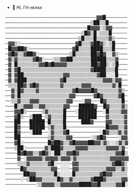 - 👋 Hi, I’m ʜᴇʜᴀx



──────────────────────────────▓▓█───────
────────────────────────────▒██▒▒█──────
───────────────────────────█▓▓▓░▒▓▓─────
─────────────────────────▒█▓▒█░▒▒▒█─────
────────────────────────▒█▒▒▒█▒▒▒▒▓▒────
─▓▓▒░──────────────────▓█▒▒▒▓██▓▒░▒█────
─█▓▓██▓░──────────────▓█▒▒▒▒████▒▒▒█────
─▓█▓▒▒▓██▓░──────────▒█▒▒▒▒▒██▓█▓░░▓▒───
─▓▒▓▒▒▒▒▒▓█▓░──░▒▒▓▓██▒▒▒▒▒▒█████▒▒▒▓───
─▓░█▒▒▒▒▒▒▒▓▓█▓█▓▓▓▓▒▒▒▒▒▒▒▒██▓██▒░▒█───
─▓░▓█▒▒▒▒▒▒▒▒▒▒▒▒▒▒▒▒▒▒▒▒▒▒▒▓████▒▒▒█───
─▓░▓██▒▒▒▒▒▒▒▒▒▒▒▒▒▓▓▒▒▒▒▒▒▒▒▒▓██░░░█───
─▓░▓███▒▒▒▒▒▒▒▒▒▒▒▓█▒▒▒▒▒▒▒▒▒▒▒▒▓▓▓▒▓▓──
─▒▒▒██▓▒▓█▓▒▒▒▒▒▒▒▓▒▒▒▒▒▒▓▓▓▒▒▒▒▒▒▒▓▒█──
──▓▒█▓▒▒▒▒▓▒▒▒▒▒▒▒▒▒▒▒▓█▓▓▓▓█▓▒▒▒▒▒▒▒▓▒─
──▓▒█▒▒▒▒▒▒▒▒▒▒▒▒▒▒▒▒▓▓──────▓█▓▒▒▒▒▒▓█─
──▒▒▓▒▒▒▓▓▓▒▒▒▒▒▒▒▒▒▓▓───░▓▓───█▓▒▒▒▒▒█─
───█▒▒▓▓▓▒▒▓▓▒▒▒▒▒▒▓▓───█████▓──█▓▒▒▒▒▓▒
───▓▓█▒─────▒▓▒▒▒▒▒█───░██████──░█▒▒▒▒▓▓
───▓█▒──▒███─▒▓▒▒▒▒█────██████───▓▒▒▒▒▒▓
───██───█████─█▒▒▒▒█─────███▓────▓▓▒▒▒▒▓
───█▓───█████─▒▓▒▒▒█─────────────█▓▓▓▒▒▓
───█▓───░███──░▓▒▒▒▓█──────────░█▓▒▒▒▓▒▓
───██─────────▒▓▒▒▒▒▓▓──────░▒▓█▓────░▓▓
───▓█░────────█▓██▓▒▒▓█▓▓▓▓██▓▓▒▓▒░░▒▓▒▓
───▒██░──────▓▒███▓▒▒▒▒▓▓▓▓▒▒▒▒▒▒▓▓▓▓▒▓─
────█▓█▓▓▒▒▓█▓▒░██▒▒▓▓█▓▒▒▒▒▒▒▒▒▒▒▒▒▓▓█▒
────▓─░▓▓▓▓▓▒▓▓▓▓▒▓▓▓▒▓▒▒▒▒▒▒▒▒▒▒▒▓▓▓▓▓▓
────▒▒▒▓▒▒▒▒▒▒▓█░─░░░─▓▓▒▒▒▒▒▒▒▒▒▒▒▓██▓▒
─────█▓▒▒▒▒▒▒▒▒▓▓─░░░─▓▓▒▒▒▒▒▒▒▒▒▓▓▓▒▒▓▒
──────██▓▓▒▒▒▒▒▒█▒░░░░█▒▒▒▒▒▒▒▒▓█▓▓▒▒▒▒▒
─────░─▒██▓▓▒▒▒▒▒█▓▒▒▓▒▒▒▒▒▒▓███▓▒▒▒▒▒▓▓
──────────░▒▓▓▓▓▒▒▓▓▓▓▓▓████▓▓█▒▒▒▒▒▓▓█░
